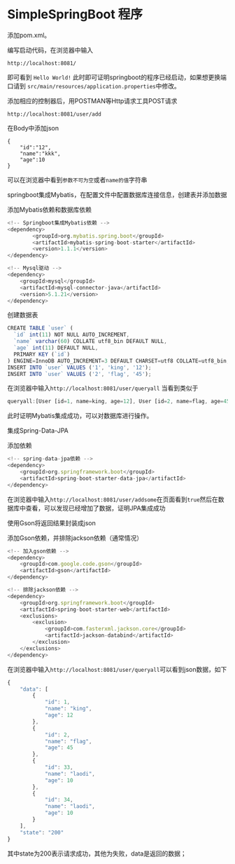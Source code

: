 # SimpleSpringBoot 程序

添加pom.xml。

编写启动代码，在浏览器中输入
```
http://localhost:8081/
```
即可看到
```Hello World!```
此时即可证明springboot的程序已经启动，如果想更换端口请到
```src/main/resources/application.properties```中修改。

添加相应的控制器后，用POSTMAN等Http请求工具POST请求
```
http://localhost:8081/user/add
```
</code>
在Body中添加json

```
{
   	"id":"12",
   	"name":"kkk",
   	"age":10
}
```
可以在浏览器中看到```参数不可为空```或者```name的值```字符串

springboot集成Mybatis，在配置文件中配置数据库连接信息，创建表并添加数据

添加Mybatis依赖和数据库依赖

```javascript
<!-- Springboot集成Mybatis依赖 -->
<dependency>
		<groupId>org.mybatis.spring.boot</groupId>
		<artifactId>mybatis-spring-boot-starter</artifactId>
		<version>1.1.1</version>
</dependency>

<!-- Mysql驱动 -->
<dependency>
	<groupId>mysql</groupId>
	<artifactId>mysql-connector-java</artifactId>
	<version>5.1.21</version>
</dependency>
```

创建数据表
```javascript
CREATE TABLE `user` (
  `id` int(11) NOT NULL AUTO_INCREMENT,
  `name` varchar(60) COLLATE utf8_bin DEFAULT NULL,
  `age` int(11) DEFAULT NULL,
  PRIMARY KEY (`id`)
) ENGINE=InnoDB AUTO_INCREMENT=3 DEFAULT CHARSET=utf8 COLLATE=utf8_bin;
INSERT INTO `user` VALUES ('1', 'king', '12');
INSERT INTO `user` VALUES ('2', 'flag', '45');
```


在浏览器中输入<code>http://localhost:8081/user/queryall</code>
当看到类似于
```javascript
queryall:[User [id=1, name=king, age=12], User [id=2, name=flag, age=45]]
```
此时证明Mybatis集成成功，可以对数据库进行操作。

集成Spring-Data-JPA

添加依赖
```javascript
<!-- spring-data-jpa依赖 -->
<dependency>
	<groupId>org.springframework.boot</groupId>
	<artifactId>spring-boot-starter-data-jpa</artifactId>
</dependency>
```
在浏览器中输入<code>http://localhost:8081/user/addsome</code>在页面看到<code>true</code>然后在数据库中查看，可以发现已经增加了数据，证明JPA集成成功

使用Gson将返回结果封装成json

添加Gson依赖，并排除jackson依赖（通常情况）
```javascript
<!-- 加入gson依赖 -->
<dependency>
    <groupId>com.google.code.gson</groupId>
    <artifactId>gson</artifactId>
</dependency>

<!-- 排除jackson依赖 -->
<dependency>
    <groupId>org.springframework.boot</groupId>
    <artifactId>spring-boot-starter-web</artifactId>
    <exclusions>
        <exclusion>
            <groupId>com.fasterxml.jackson.core</groupId>
            <artifactId>jackson-databind</artifactId>
        </exclusion>
    </exclusions>
</dependency>
```

在浏览器中输入<code>http://localhost:8081/user/queryall</code>可以看到json数据，如下
```javascript
{
    "data": [
        {
            "id": 1,
            "name": "king",
            "age": 12
        },
        {
            "id": 2,
            "name": "flag",
            "age": 45
        },
        {
            "id": 33,
            "name": "laodi",
            "age": 10
        },
        {
            "id": 34,
            "name": "laodi",
            "age": 10
        }
    ],
    "state": "200"
}
```
其中state为200表示请求成功，其他为失败，data是返回的数据；